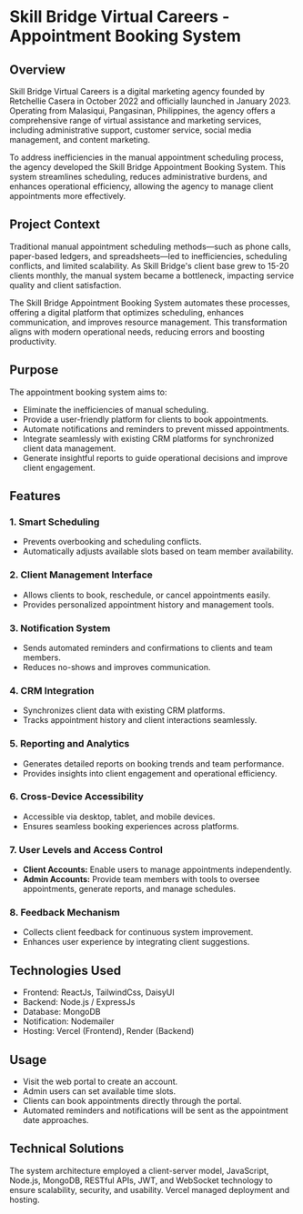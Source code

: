 # Skill Bridge Virtual Careers - Appointment Booking System

## Overview

Skill Bridge Virtual Careers is a digital marketing agency founded by Retchellie Casera in October 2022 and officially launched in January 2023. Operating from Malasiqui, Pangasinan, Philippines, the agency offers a comprehensive range of virtual assistance and marketing services, including administrative support, customer service, social media management, and content marketing.

To address inefficiencies in the manual appointment scheduling process, the agency developed the Skill Bridge Appointment Booking System. This system streamlines scheduling, reduces administrative burdens, and enhances operational efficiency, allowing the agency to manage client appointments more effectively.

## Project Context

Traditional manual appointment scheduling methods—such as phone calls, paper-based ledgers, and spreadsheets—led to inefficiencies, scheduling conflicts, and limited scalability. As Skill Bridge's client base grew to 15-20 clients monthly, the manual system became a bottleneck, impacting service quality and client satisfaction.

The Skill Bridge Appointment Booking System automates these processes, offering a digital platform that optimizes scheduling, enhances communication, and improves resource management. This transformation aligns with modern operational needs, reducing errors and boosting productivity.

## Purpose

The appointment booking system aims to:

- Eliminate the inefficiencies of manual scheduling.
- Provide a user-friendly platform for clients to book appointments.
- Automate notifications and reminders to prevent missed appointments.
- Integrate seamlessly with existing CRM platforms for synchronized client data management.
- Generate insightful reports to guide operational decisions and improve client engagement.

## Features

### 1. Smart Scheduling

- Prevents overbooking and scheduling conflicts.
- Automatically adjusts available slots based on team member availability.

### 2. Client Management Interface

- Allows clients to book, reschedule, or cancel appointments easily.
- Provides personalized appointment history and management tools.

### 3. Notification System

- Sends automated reminders and confirmations to clients and team members.
- Reduces no-shows and improves communication.

### 4. CRM Integration

- Synchronizes client data with existing CRM platforms.
- Tracks appointment history and client interactions seamlessly.

### 5. Reporting and Analytics

- Generates detailed reports on booking trends and team performance.
- Provides insights into client engagement and operational efficiency.

### 6. Cross-Device Accessibility

- Accessible via desktop, tablet, and mobile devices.
- Ensures seamless booking experiences across platforms.

### 7. User Levels and Access Control

- **Client Accounts:** Enable users to manage appointments independently.
- **Admin Accounts:** Provide team members with tools to oversee appointments, generate reports, and manage schedules.

### 8. Feedback Mechanism

- Collects client feedback for continuous system improvement.
- Enhances user experience by integrating client suggestions.

## Technologies Used

- Frontend: ReactJs, TailwindCss, DaisyUI
- Backend: Node.js / ExpressJs
- Database: MongoDB
- Notification: Nodemailer
- Hosting: Vercel (Frontend), Render (Backend)

## Usage

- Visit the web portal to create an account.
- Admin users can set available time slots.
- Clients can book appointments directly through the portal.
- Automated reminders and notifications will be sent as the appointment date approaches.

## Technical Solutions

The system architecture employed a client-server model, JavaScript, Node.js, MongoDB, RESTful APIs, JWT, and WebSocket technology to ensure scalability, security, and usability. Vercel managed deployment and hosting.
